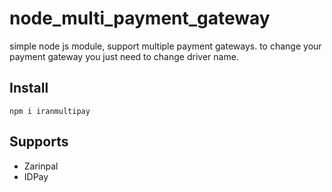 # node_multi_payment_gateway
simple node js module, support multiple payment gateways. to change your payment gateway you just need to change driver name.

## Install

```
npm i iranmultipay
```

## Supports 
* Zarinpal
* IDPay


